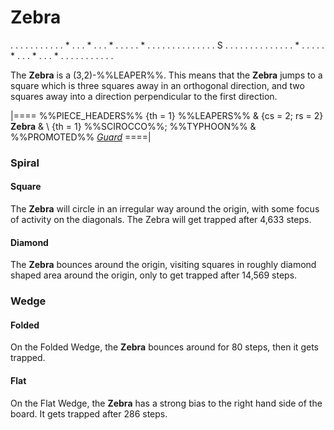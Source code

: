 # Zebra

<div class = "movement">
. . . . . . . . .
. . * . . . * . .
. * . . . . . * .
. . . . . . . . .
. . . . S . . . .
. . . . . . . . .
. * . . . . . * .
. . * . . . * . .
. . . . . . . . .
</div>

The **Zebra** is a (3,2)-%%LEAPER%%. This means
that the **Zebra** jumps to a square which is three squares away in
an orthogonal direction, and two squares away into a direction
perpendicular to the first direction.

|====
%%PIECE_HEADERS%%
  {th = 1}  %%LEAPERS%%
& {cs = 2; rs = 2}
            **Zebra**
&           \\
  {th = 1}  %%SCIROCCO%%; %%TYPHOON%%
&           %%PROMOTED%% [*Guard*](guard.html)
====|

### Spiral

#### Square

The **Zebra** will circle in an irregular way around the origin, with
some focus of activity on the diagonals.
The Zebra will get trapped after 4,633 steps.

#### Diamond

The **Zebra** bounces around the origin, visiting squares in roughly
diamond shaped area around the origin, only to get trapped after 14,569
steps.

### Wedge

#### Folded

On the Folded Wedge, the **Zebra** bounces around for 80 steps, then
it gets trapped.

#### Flat

On the Flat Wedge, the **Zebra** has a strong bias to the right hand
side of the board. It gets trapped after 286 steps.
